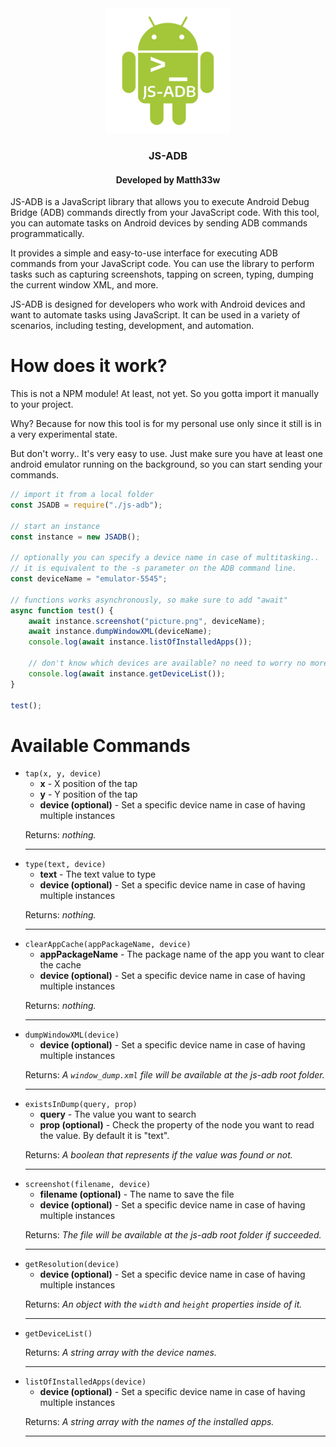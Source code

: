 <div align="center">
    <img width="200" height="200" src="./logo.png" />
    <h3 align="center">JS-ADB</h3>
    <h4 align="center">Developed by Matth33w</h4>
</div>
<p>JS-ADB is a JavaScript library that allows you to execute Android Debug Bridge (ADB) commands directly from your JavaScript code. With this tool, you can automate tasks on Android devices by sending ADB commands programmatically.</p>
<p>It provides a simple and easy-to-use interface for executing ADB commands from your JavaScript code. You can use the library to perform tasks such as capturing screenshots, tapping on screen, typing, dumping the current window XML, and more.</p>
<p>JS-ADB is designed for developers who work with Android devices and want to automate tasks using JavaScript. It can be used in a variety of scenarios, including testing, development, and automation.</p>
<h1>How does it work?</h1>
<p>This is not a NPM module! At least, not yet. So you gotta import it manually to your project.</p>
<p>Why? Because for now this tool is for my personal use only since it still is in a very experimental state.</p>
<p>But don't worry.. It's very easy to use. Just make sure you have at least one android emulator running on the background, so you can start sending your commands.</p>

```js
// import it from a local folder
const JSADB = require("./js-adb");

// start an instance
const instance = new JSADB();

// optionally you can specify a device name in case of multitasking..
// it is equivalent to the -s parameter on the ADB command line.
const deviceName = "emulator-5545";

// functions works asynchronously, so make sure to add "await" 
async function test() {
    await instance.screenshot("picture.png", deviceName);
    await instance.dumpWindowXML(deviceName);
    console.log(await instance.listOfInstalledApps());

    // don't know which devices are available? no need to worry no more..
    console.log(await instance.getDeviceList());
}

test();
```
<h1>Available Commands</h1>
<ul>
    <li>
        <code>tap(x, y, device)</code>
        <ul>
            <li><b>x</b> - X position of the tap</li>
            <li><b>y</b> - Y position of the tap</li>
            <li><b>device (optional)</b> - Set a specific device name in case of having multiple instances</li>
        </ul>
        <p>Returns: <i>nothing.</i></p>
    </li>
    <hr/>
    <li>
        <code>type(text, device)</code>
        <ul>
            <li><b>text</b> - The text value to type</li>
            <li><b>device (optional)</b> - Set a specific device name in case of having multiple instances</li>
        </ul>
        <p>Returns: <i>nothing.</i></p>
    </li>
    <hr/>
    <li>
        <code>clearAppCache(appPackageName, device)</code>
        <ul>
            <li><b>appPackageName</b> - The package name of the app you want to clear the cache</li>
            <li><b>device (optional)</b> - Set a specific device name in case of having multiple instances</li>
        </ul>
        <p>Returns: <i>nothing.</i></p>
    </li>
    <hr/>
    <li>
        <code>dumpWindowXML(device)</code>
        <ul>
            <li><b>device (optional)</b> - Set a specific device name in case of having multiple instances</li>
        </ul>
        <p>Returns: <i>A <code>window_dump.xml</code> file will be available at the js-adb root folder.</i></p>
    </li>
    <hr/>
    <li>
        <code>existsInDump(query, prop)</code>
        <ul>
            <li><b>query</b> - The value you want to search</li>
            <li><b>prop (optional)</b> - Check the property of the node you want to read the value. By default it is "text".</li>
        </ul>
        <p>Returns: <i>A boolean that represents if the value was found or not.</i></p>
    </li>
    <hr/>
    <li>
        <code>screenshot(filename, device)</code>
        <ul>
            <li><b>filename (optional)</b> - The name to save the file</li>
            <li><b>device (optional)</b> - Set a specific device name in case of having multiple instances</li>
        </ul>
        <p>Returns: <i>The file will be available at the js-adb root folder if succeeded.</i></p>
    </li>
    <hr/>
    <li>
        <code>getResolution(device)</code>
        <ul>
            <li><b>device (optional)</b> - Set a specific device name in case of having multiple instances</li>
        </ul>
        <p>Returns: <i>An object with the <code>width</code> and <code>height</code> properties inside of it.</i></p>
    </li>
    <hr/>
    <li>
        <code>getDeviceList()</code>
        <p>Returns: <i>A string array with the device names.</i></p>
    </li>
    <hr/>
    <li>
        <code>listOfInstalledApps(device)</code>
        <ul>
            <li><b>device (optional)</b> - Set a specific device name in case of having multiple instances</li>
        </ul>
        <p>Returns: <i>A string array with the names of the installed apps.</i></p>
    </li>
    <hr/>
</ul>